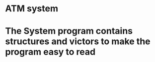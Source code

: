 # ATM system
# The System program contains structures and victors to make the program easy to read 
